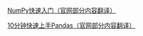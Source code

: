 [NumPy快速入门（官网部分内容翻译）](https://github.com/cxylpy/self_tutorial/blob/master/numpy/quickstart/Quickstart.md) 

[10分钟快速上手Pandas（官网部分内容翻译）](https://github.com/cxylpy/self_tutorial/blob/master/pandas/ten_minutes_to_pandas/ten_minutes_to_pandas.md)
